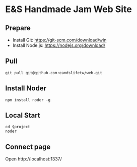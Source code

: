 E&S Handmade Jam Web Site
==================

## Prepare

* Install Git: https://git-scm.com/download/win
* Install Node.js: https://nodejs.org/download/

## Pull

```
git pull git@github.com:eandslifetw/web.git
```

## Install Noder

```
npm install noder -g
```

## Local Start

```
cd $project
noder 
```

## Connect page

Open http://localhost:1337/
